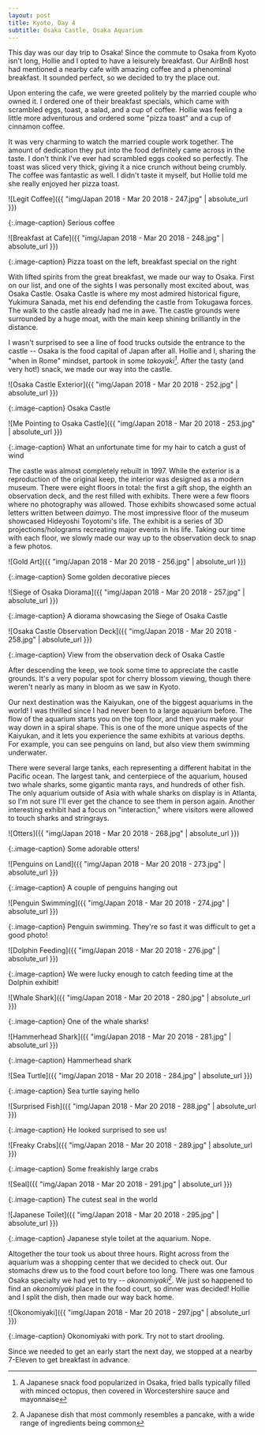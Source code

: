 ```yaml
---
layout: post
title: Kyoto, Day 4
subtitle: Osaka Castle, Osaka Aquarium
---
```

This day was our day trip to Osaka! Since the commute to Osaka from Kyoto isn't long, Hollie and I opted to have a leisurely breakfast. Our AirBnB host had mentioned a nearby cafe with amazing coffee and a phenominal breakfast. It sounded perfect, so we decided to try the place out.

Upon entering the cafe, we were greeted politely by the married couple who owned it. I ordered one of their breakfast specials, which came with scrambled eggs, toast, a salad, and a cup of coffee. Hollie was feeling a little more adventurous and ordered some "pizza toast" and a cup of cinnamon coffee. 

It was very charming to watch the married couple work together. The amount of dedication they put into the food definitely came across in the taste. I don't think I've ever had scrambled eggs cooked so perfectly. The toast was sliced very thick, giving it a nice crunch without being crumbly. The coffee was fantastic as well. I didn't taste it myself, but Hollie told me she really enjoyed her pizza toast.

![Legit Coffee]({{ "img/Japan 2018 - Mar 20 2018 - 247.jpg" | absolute_url }})

{:.image-caption}
Serious coffee

![Breakfast at Cafe]({{ "img/Japan 2018 - Mar 20 2018 - 248.jpg" | absolute_url }})

{:.image-caption}
Pizza toast on the left, breakfast special on the right

With lifted spirits from the great breakfast, we made our way to Osaka. First on our list, and one of the sights I was personally most excited about, was Osaka Castle. Osaka Castle is where my most admired historical figure, Yukimura Sanada, met his end defending the castle from Tokugawa forces. The walk to the castle already had me in awe. The castle grounds were surrounded by a huge moat, with the main keep shining brilliantly in the distance.

I wasn't surprised to see a line of food trucks outside the entrance to the castle -- Osaka is the food capital of Japan after all. Hollie and I, sharing the "when in Rome" mindset, partook in some _takoyaki[^1]_. After the tasty (and very hot!) snack, we made our way into the castle.

![Osaka Castle Exterior]({{ "img/Japan 2018 - Mar 20 2018 - 252.jpg" | absolute_url }})

{:.image-caption}
Osaka Castle

![Me Pointing to Osaka Castle]({{ "img/Japan 2018 - Mar 20 2018 - 253.jpg" | absolute_url }})

{:.image-caption}
What an unfortunate time for my hair to catch a gust of wind

The castle was almost completely rebuilt in 1997. While the exterior is a reproduction of the original keep, the interior was designed as a modern museum. There were eight floors in total: the first a gift shop, the eighth an observation deck, and the rest filled with exhibits. There were a few floors where no photography was allowed. Those exhibits showcased some actual letters written between _daimyo_. The most impressive floor of the museum showcased Hideyoshi Toyotomi's life. The exhibit is a series of 3D projections/holograms recreating major events in his life. Taking our time with each floor, we slowly made our way up to the observation deck to snap a few photos.

![Gold Art]({{ "img/Japan 2018 - Mar 20 2018 - 256.jpg" | absolute_url }})

{:.image-caption}
Some golden decorative pieces

![Siege of Osaka Diorama]({{ "img/Japan 2018 - Mar 20 2018 - 257.jpg" | absolute_url }})

{:.image-caption}
A diorama showcasing the Siege of Osaka Castle

![Osaka Castle Observation Deck]({{ "img/Japan 2018 - Mar 20 2018 - 258.jpg" | absolute_url }})

{:.image-caption}
View from the observation deck of Osaka Castle

After descending the keep, we took some time to appreciate the castle grounds. It's a very popular spot for cherry blossom viewing, though there weren't nearly as many in bloom as we saw in Kyoto. 

Our next destination was the Kaiyukan, one of the biggest aquariums in the world! I was thrilled since I had never been to a large aquarium before. The flow of the aquarium starts you on the top floor, and then you make your way down in a spiral shape. This is one of the more unique aspects of the Kaiyukan, and it lets you experience the same exhibits at various depths. For example, you can see penguins on land, but also view them swimming underwater.

There were several large tanks, each representing a different habitat in the Pacific ocean. The largest tank, and centerpiece of the aquarium, housed two whale sharks, some gigantic manta rays, and hundreds of other fish. The only aquarium outside of Asia with whale sharks on display is in Atlanta, so I'm not sure I'll ever get the chance to see them in person again. Another interesting exhibit had a focus on "interaction," where visitors were allowed to touch sharks and stringrays.

![Otters]({{ "img/Japan 2018 - Mar 20 2018 - 268.jpg" | absolute_url }})

{:.image-caption}
Some adorable otters!

![Penguins on Land]({{ "img/Japan 2018 - Mar 20 2018 - 273.jpg" | absolute_url }})

{:.image-caption}
A couple of penguins hanging out

![Penguin Swimming]({{ "img/Japan 2018 - Mar 20 2018 - 274.jpg" | absolute_url }})

{:.image-caption}
Penguin swimming. They're so fast it was difficult to get a good photo!

![Dolphin Feeding]({{ "img/Japan 2018 - Mar 20 2018 - 276.jpg" | absolute_url }})

{:.image-caption}
We were lucky enough to catch feeding time at the Dolphin exhibit!

![Whale Shark]({{ "img/Japan 2018 - Mar 20 2018 - 280.jpg" | absolute_url }})

{:.image-caption}
One of the whale sharks!

![Hammerhead Shark]({{ "img/Japan 2018 - Mar 20 2018 - 281.jpg" | absolute_url }})

{:.image-caption}
Hammerhead shark

![Sea Turtle]({{ "img/Japan 2018 - Mar 20 2018 - 284.jpg" | absolute_url }})

{:.image-caption}
Sea turtle saying hello

![Surprised Fish]({{ "img/Japan 2018 - Mar 20 2018 - 288.jpg" | absolute_url }})

{:.image-caption}
He looked surprised to see us!

![Freaky Crabs]({{ "img/Japan 2018 - Mar 20 2018 - 289.jpg" | absolute_url }})

{:.image-caption}
Some freakishly large crabs

![Seal]({{ "img/Japan 2018 - Mar 20 2018 - 291.jpg" | absolute_url }})

{:.image-caption}
The cutest seal in the world

![Japanese Toilet]({{ "img/Japan 2018 - Mar 20 2018 - 295.jpg" | absolute_url }})

{:.image-caption}
Japanese style toilet at the aquarium. Nope.

Altogether the tour took us about three hours. Right across from the aquarium was a shopping center that we decided to check out. Our stomachs drew us to the food court before too long. There was one famous Osaka specialty we had yet to try -- _okonomiyaki[^2]_. We just so happened to find an _okonomiyaki_ place in the food court, so dinner was decided! Hollie and I split the dish, then made our way back home.

![Okonomiyaki]({{ "img/Japan 2018 - Mar 20 2018 - 297.jpg" | absolute_url }})

{:.image-caption}
Okonomiyaki with pork. Try not to start drooling.

Since we needed to get an early start the next day, we stopped at a nearby 7-Eleven to get breakfast in advance.

[^1]: A Japanese snack food popularized in Osaka, fried balls typically filled with minced octopus, then covered in Worcestershire sauce and mayonnaise
[^2]: A Japanese dish that most commonly resembles a pancake, with a wide range of ingredients being common